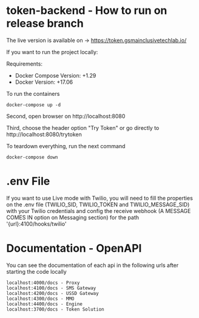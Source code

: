 # token-backend - How to run on release branch

The live version is available on -> https://token.gsmainclusivetechlab.io/

If you want to run the project locally:

Requirements:

  - Docker Compose Version: +1.29
  - Docker Version: +17.06

To run the containers

```
docker-compose up -d 
```

Second, open browser on http://localhost:8080

Third, choose the header option "Try Token" or go directly to http://localhost:8080/trytoken

To teardown everything, run the next command

```
docker-compose down
```

# .env File

If you want to use Live mode with Twilio, you will need to fill the properties on the .env file (TWILIO_SID, TWILIO_TOKEN and TWILIO_MESSAGE_SID) with your Twilio credentials and config the receive webhook (A MESSAGE COMES IN option on Messaging section) for the path '{url}:4100/hooks/twilio'

# Documentation - OpenAPI

You can see the documentation of each api in the following urls after starting the code locally

```
localhost:4000/docs - Proxy
localhost:4100/docs - SMS Gateway
localhost:4200/docs - USSD Gateway
localhost:4300/docs - MMO
localhost:4400/docs - Engine
localhost:3700/docs - Token Solution
```